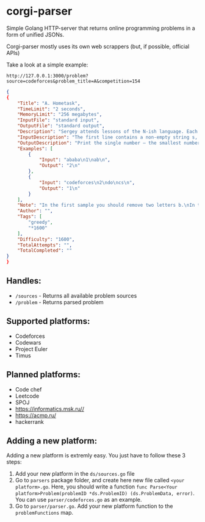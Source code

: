# corgi-parser
Simple Golang HTTP-server that returns online programming problems in a form of unified JSONs.

Corgi-parser mostly uses its own web scrappers (but, if possible, official APIs)

Take a look at a simple example:
```url
http://127.0.0.1:3000/problem?source=codeforces&problem_title=A&competition=154
```

```json
{
{
	"Title": "A. Hometask",
	"TimeLimit": "2 seconds",
	"MemoryLimit": "256 megabytes",
	"InputFile": "standard input",
	"OutputFile": "standard output",
	"Description": "Sergey attends lessons of the N-ish language. Each lesson he receives a hometask. This time the task is to translate some sentence to the N-ish language. Sentences of the N-ish language can be represented as strings consisting of lowercase Latin letters without spaces or punctuation marks.\nSergey totally forgot about the task until half an hour before the next lesson and hastily scribbled something down. But then he recollected that in the last lesson he learned the grammar of N-ish. The spelling rules state that N-ish contains some \"forbidden\" pairs of letters: such letters can never occur in a sentence next to each other. Also, the order of the letters doesn't matter (for example, if the pair of letters \"ab\" is forbidden, then any occurrences of substrings \"ab\" and \"ba\" are also forbidden). Also, each pair has different letters and each letter occurs in no more than one forbidden pair.\nNow Sergey wants to correct his sentence so that it doesn't contain any \"forbidden\" pairs of letters that stand next to each other. However, he is running out of time, so he decided to simply cross out some letters from the sentence. What smallest number of letters will he have to cross out? When a letter is crossed out, it is \"removed\" so that the letters to its left and right (if they existed), become neighboring. For example, if we cross out the first letter from the string \"aba\", we get the string \"ba\", and if we cross out the second letter, we get \"aa\".\n",
	"InputDescription": "The first line contains a non-empty string s, consisting of lowercase Latin letters — that's the initial sentence in N-ish, written by Sergey. The length of string s doesn't exceed 105.\nThe next line contains integer k (0 ≤ k ≤ 13) — the number of forbidden pairs of letters.\nNext k lines contain descriptions of forbidden pairs of letters. Each line contains exactly two different lowercase Latin letters without separators that represent the forbidden pairs. It is guaranteed that each letter is included in no more than one pair.\n",
	"OutputDescription": "Print the single number — the smallest number of letters that need to be removed to get a string without any forbidden pairs of neighboring letters. Please note that the answer always exists as it is always possible to remove all letters.\n",
	"Examples": [
		{
			"Input": "ababa\n1\nab\n",
			"Output": "2\n"
		},
		{
			"Input": "codeforces\n2\ndo\ncs\n",
			"Output": "1\n"
		}
	],
	"Note": "In the first sample you should remove two letters b.\nIn the second sample you should remove the second or the third letter. The second restriction doesn't influence the solution.\n",
	"Author": "",
	"Tags": [
		"greedy",
		"*1600"
	],
	"Difficulty": "1600",
	"TotalAttempts": "",
	"TotalCompleted": ""
}
}
```
## Handles:
- `/sources` - Returns all available problem sources
- `/problem` - Returns parsed problem

## Supported platforms:
- Codeforces
- Codewars 
- Project Euler
- Timus

## Planned platforms:
- Code chef
- Leetcode
- SPOJ
- https://informatics.msk.ru//
- https://acmp.ru/
- hackerrank

## Adding a new platform:
Adding a new platform is extremly easy. You just have to follow these 3 steps:

1. Add your new platform in the `ds/sources.go` file
2. Go to `parsers` package folder, and create here new file called `<your platform>.go`. Here, you should write a function `func Parse<Your platform>Problem(problemID *ds.ProblemID) (ds.ProblemData, error)`. You can use `parser/codeforces.go` as an example.
3. Go to `parser/parser.go`. Add your new platform function to the `problemFunctions` map.